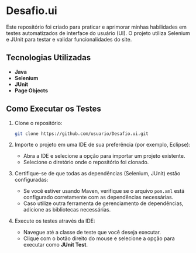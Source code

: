 # Desafio.ui

Este repositório foi criado para praticar e aprimorar minhas habilidades em testes automatizados de interface do usuário (UI). O projeto utiliza Selenium e JUnit para testar e validar funcionalidades do site.

## Tecnologias Utilizadas

- **Java**
- **Selenium**
- **JUnit**
- **Page Objects**

## Como Executar os Testes

1. Clone o repositório:

   ```bash
   git clone https://github.com/usuario/Desafio.ui.git

2. Importe o projeto em uma IDE de sua preferência (por exemplo, Eclipse):

   - Abra a IDE e selecione a opção para importar um projeto existente.
   - Selecione o diretório onde o repositório foi clonado.

3. Certifique-se de que todas as dependências (Selenium, JUnit) estão configuradas:

   - Se você estiver usando Maven, verifique se o arquivo `pom.xml` está configurado corretamente com as dependências necessárias.
   - Caso utilize outra ferramenta de gerenciamento de dependências, adicione as bibliotecas necessárias.

4. Execute os testes através da IDE:

   - Navegue até a classe de teste que você deseja executar.
   - Clique com o botão direito do mouse e selecione a opção para executar como **JUnit Test**.
